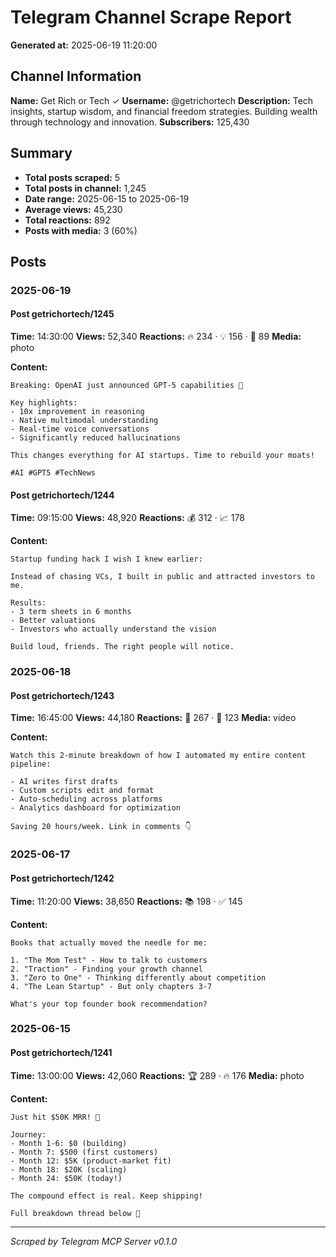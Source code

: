 # Telegram Channel Scrape Report

**Generated at:** 2025-06-19 11:20:00

## Channel Information

**Name:** Get Rich or Tech ✓
**Username:** @getrichortech
**Description:** Tech insights, startup wisdom, and financial freedom strategies. Building wealth through technology and innovation.
**Subscribers:** 125,430

## Summary

- **Total posts scraped:** 5
- **Total posts in channel:** 1,245
- **Date range:** 2025-06-15 to 2025-06-19
- **Average views:** 45,230
- **Total reactions:** 892
- **Posts with media:** 3 (60%)

## Posts

### 2025-06-19

#### Post getrichortech/1245
**Time:** 14:30:00
**Views:** 52,340
**Reactions:** 🔥 234 · 💡 156 · 🚀 89
**Media:** photo

**Content:**
```
Breaking: OpenAI just announced GPT-5 capabilities 🤯

Key highlights:
- 10x improvement in reasoning
- Native multimodal understanding
- Real-time voice conversations
- Significantly reduced hallucinations

This changes everything for AI startups. Time to rebuild your moats!

#AI #GPT5 #TechNews
```

#### Post getrichortech/1244
**Time:** 09:15:00
**Views:** 48,920
**Reactions:** 💰 312 · 📈 178

**Content:**
```
Startup funding hack I wish I knew earlier:

Instead of chasing VCs, I built in public and attracted investors to me.

Results:
- 3 term sheets in 6 months
- Better valuations
- Investors who actually understand the vision

Build loud, friends. The right people will notice.
```

### 2025-06-18

#### Post getrichortech/1243
**Time:** 16:45:00
**Views:** 44,180
**Reactions:** 🎯 267 · 💪 123
**Media:** video

**Content:**
```
Watch this 2-minute breakdown of how I automated my entire content pipeline:

- AI writes first drafts
- Custom scripts edit and format
- Auto-scheduling across platforms
- Analytics dashboard for optimization

Saving 20 hours/week. Link in comments 👇
```

### 2025-06-17

#### Post getrichortech/1242
**Time:** 11:20:00
**Views:** 38,650
**Reactions:** 📚 198 · ✅ 145

**Content:**
```
Books that actually moved the needle for me:

1. "The Mom Test" - How to talk to customers
2. "Traction" - Finding your growth channel
3. "Zero to One" - Thinking differently about competition
4. "The Lean Startup" - But only chapters 3-7

What's your top founder book recommendation?
```

### 2025-06-15

#### Post getrichortech/1241
**Time:** 13:00:00
**Views:** 42,060
**Reactions:** 🏆 289 · 🔥 176
**Media:** photo

**Content:**
```
Just hit $50K MRR! 🎉

Journey:
- Month 1-6: $0 (building)
- Month 7: $500 (first customers)
- Month 12: $5K (product-market fit)
- Month 18: $20K (scaling)
- Month 24: $50K (today!)

The compound effect is real. Keep shipping!

Full breakdown thread below 🧵
```

---

*Scraped by Telegram MCP Server v0.1.0*